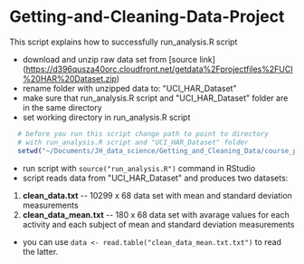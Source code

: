 Getting-and-Cleaning-Data-Project
=================================

This script explains how to successfully run_analysis.R script

* download and unzip raw data set from [source link] (https://d396qusza40orc.cloudfront.net/getdata%2Fprojectfiles%2FUCI%20HAR%20Dataset.zip)
* rename folder with unzipped data to: "UCI_HAR_Dataset"
* make sure that run_analysis.R script and "UCI_HAR_Dataset" folder are in the same directory
* set working directory in run_analysis.R script

```r
  # before you run this script change path to point to directory
  # with run_analysis.R script and "UCI_HAR_Dataset" folder 
  setwd("~/Documents/JH_data_science/Getting_and_Cleaning_Data/course_project")
```

* run script with `source("run_analysis.R")` command in RStudio
* script reads data from "UCI_HAR_Dataset" and produces two datasets:
  
1. **clean_data.txt**         --  10299 x 68 data set with mean and standard deviation measurements
2. **clean_data_mean.txt**    --  180 x 68 data set with avarage values for each activity and each subject of mean and standard deviation measurements 

* you can use  `data <- read.table("clean_data_mean.txt.txt")` to read the latter.
